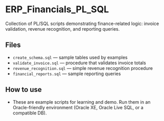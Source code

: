 # ERP_Financials_PL_SQL

Collection of PL/SQL scripts demonstrating finance-related logic: invoice validation, revenue recognition, and reporting queries.

## Files
- `create_schema.sql` — sample tables used by examples
- `validate_invoice.sql` — procedure that validates invoice totals
- `revenue_recognition.sql` — simple revenue recognition procedure
- `financial_reports.sql` — sample reporting queries

## How to use
- These are example scripts for learning and demo. Run them in an Oracle-friendly environment (Oracle XE, Oracle Live SQL, or a compatible DB).
